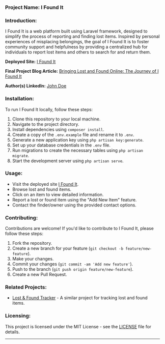 ### Project Name: I Found It

### Introduction:
I Found It is a web platform built using Laravel framework, designed to simplify the process of reporting and finding lost items. Inspired by personal experiences of misplacing belongings, the goal of I Found It is to foster community support and helpfulness by providing a centralized hub for individuals to report lost items and others to search for and return them.

**Deployed Site:** [I Found It](https://www.ifoundit.com)

**Final Project Blog Article:** [Bringing Lost and Found Online: The Journey of I Found It](https://www.ifoundit.com/blog)

**Author(s) LinkedIn:** [John Doe](https://www.linkedin.com/in/johndoe)

### Installation:
To run I Found It locally, follow these steps:
1. Clone this repository to your local machine.
2. Navigate to the project directory.
3. Install dependencies using `composer install`.
4. Create a copy of the `.env.example` file and rename it to `.env`.
5. Generate a new application key using `php artisan key:generate`.
6. Set up your database credentials in the `.env` file.
7. Run migrations to create the necessary tables using `php artisan migrate`.
8. Start the development server using `php artisan serve`.

### Usage:
- Visit the deployed site [I Found It](https://www.ifoundit.com).
- Browse lost and found items.
- Click on an item to view detailed information.
- Report a lost or found item using the "Add New Item" feature.
- Contact the finder/owner using the provided contact options.

### Contributing:
Contributions are welcome! If you'd like to contribute to I Found It, please follow these steps:
1. Fork the repository.
2. Create a new branch for your feature (`git checkout -b feature/new-feature`).
3. Make your changes.
4. Commit your changes (`git commit -am 'Add new feature'`).
5. Push to the branch (`git push origin feature/new-feature`).
6. Create a new Pull Request.

### Related Projects:
- [Lost & Found Tracker](https://github.com/example/lost-found-tracker) - A similar project for tracking lost and found items.

### Licensing:
This project is licensed under the MIT License - see the [LICENSE](LICENSE) file for details.

---
